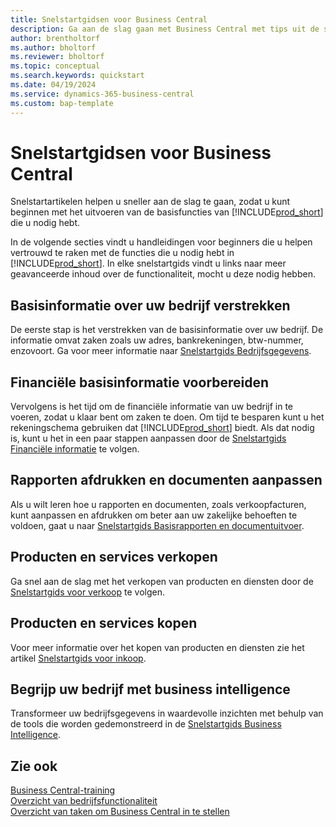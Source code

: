 ```yaml
---
title: Snelstartgidsen voor Business Central
description: Ga aan de slag gaan met Business Central met tips uit de snelstartgidsartikelen die u helpen de eerste cruciale velden in te vullen.
author: brentholtorf
ms.author: bholtorf
ms.reviewer: bholtorf
ms.topic: conceptual
ms.search.keywords: quickstart
ms.date: 04/19/2024
ms.service: dynamics-365-business-central
ms.custom: bap-template
---
```


# Snelstartgidsen voor Business Central

Snelstartartikelen helpen u sneller aan de slag te gaan, zodat u kunt beginnen met het uitvoeren van de basisfuncties van [!INCLUDE[prod_short](includes/prod_short.md)] die u nodig hebt.

In de volgende secties vindt u handleidingen voor beginners die u helpen vertrouwd te raken met de functies die u nodig hebt in [!INCLUDE[prod_short](includes/prod_short.md)]. In elke snelstartgids vindt u links naar meer geavanceerde inhoud over de functionaliteit, mocht u deze nodig hebben.

## Basisinformatie over uw bedrijf verstrekken

De eerste stap is het verstrekken van de basisinformatie over uw bedrijf. De informatie omvat zaken zoals uw adres, bankrekeningen, btw-nummer, enzovoort. Ga voor meer informatie naar [Snelstartgids Bedrijfsgegevens](quick-start-company-information.md).

## Financiële basisinformatie voorbereiden

Vervolgens is het tijd om de financiële informatie van uw bedrijf in te voeren, zodat u klaar bent om zaken te doen. Om tijd te besparen kunt u het rekeningschema gebruiken dat [!INCLUDE[prod_short](includes/prod_short.md)] biedt. Als dat nodig is, kunt u het in een paar stappen aanpassen door de [Snelstartgids Financiële informatie](quick-start-financial-information.md) te volgen.

<!--
## Financial Basics

Financial Information  
(chart of accounts, but explained for non-accountants)
-->

## Rapporten afdrukken en documenten aanpassen

Als u wilt leren hoe u rapporten en documenten, zoals verkoopfacturen, kunt aanpassen en afdrukken om beter aan uw zakelijke behoeften te voldoen, gaat u naar [Snelstartgids Basisrapporten en documentuitvoer](quick-start-reports-and-documents.md).

<!-- Reports and Documents  
(final reports, but also documents - how do I style invoices to work better for me?)
-->

## Producten en services verkopen

Ga snel aan de slag met het verkopen van producten en diensten door de [Snelstartgids voor verkoop](quick-start-sell-products-and-services.md) te volgen.

<!--
(customer, items, things on stock or not, orders versus invoices, get paid on time, etc.)
-->

## Producten en services kopen

Voor meer informatie over het kopen van producten en diensten zie het artikel [Snelstartgids voor inkoop](quick-start-procurement.md).  

<!--
(buy stuff, register in inventory, pay vendor)
-->

## Begrijp uw bedrijf met business intelligence

Transformeer uw bedrijfsgegevens in waardevolle inzichten met behulp van de tools die worden gedemonstreerd in de [Snelstartgids Business Intelligence](quick-start-business-intelligence.md).

<!--
Business Intelligence  
(reports)
-->

## Zie ook

[Business Central-training](/training/dynamics365/business-central?WT.mc_id=dyn365bc_landingpage-docs)  
[Overzicht van bedrijfsfunctionaliteit](across-business-functionality.md)  
[Overzicht van taken om Business Central in te stellen](setup.md)  
